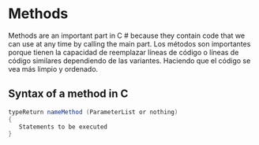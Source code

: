 # Methods

Methods are an important part in C # because they contain code that we can use at any time by calling the main part. Los métodos son importantes porque tienen la capacidad de reemplazar líneas de código o líneas de código similares dependiendo de las variantes. Haciendo que el código se vea más limpio y ordenado.

## Syntax of a method in C #

```c#
typeReturn nameMethod (ParameterList or nothing)
{
   Statements to be executed
}
```
